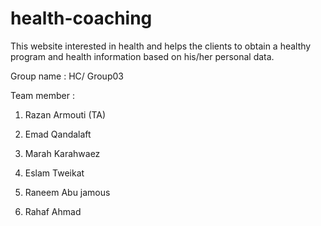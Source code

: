 # health-coaching
This website interested in health and helps the clients to obtain a healthy program and health information based on his/her personal data.  

Group name : HC/ Group03

Team member :
1. Razan Armouti (TA)

2. Emad Qandalaft

3. Marah Karahwaez

4. Eslam Tweikat

5. Raneem Abu jamous

6. Rahaf Ahmad